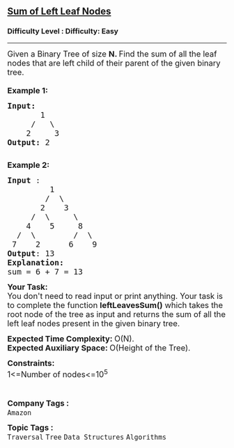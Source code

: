 <h2><a href="https://www.geeksforgeeks.org/problems/sum-of-left-leaf-nodes/1?itm_source=geeksforgeeks&itm_medium=article&itm_campaign=practice_card">Sum of Left Leaf Nodes</a></h2><h3>Difficulty Level : Difficulty: Easy</h3><hr><div class="problems_problem_content__Xm_eO"><p><span style="font-size:18px">Given a Binary Tree of size&nbsp;<strong>N. </strong>Find&nbsp;the sum of all the&nbsp;leaf nodes that are left&nbsp;child of their parent&nbsp;of the given binary tree.<br>
<br>
<strong>Example 1:</strong></span></p>

<pre><span style="font-size:18px"><strong>Input:
&nbsp;      </strong>1
&nbsp;    /   \
&nbsp;   2     3<strong>
Output: </strong>2
</span></pre>

<p><br>
<span style="font-size:18px"><strong>Example 2:</strong></span></p>

<pre><span style="font-size:18px"><strong>Input</strong> : 
         1
        /  \
       2    3
     /  \     \
    4    5     8 
  /  \        /  \
 7    2      6    9
<strong>Output</strong>: 13
<strong>Explanation:
</strong>sum = 6 + 7 = 13</span>
</pre>

<p><span style="font-size:18px"><strong>Your Task:</strong><br>
You don't need to read input or print anything. Your task is to complete the function&nbsp;<strong>leftLeavesSum()</strong>&nbsp;which takes the root node of the tree as input and returns the sum of all the left leaf nodes present in the given binary tree.</span></p>

<p><span style="font-size:18px"><strong>Expected Time Complexity:&nbsp;</strong>O(N).<br>
<strong>Expected Auxiliary Space:&nbsp;</strong>O(Height of the Tree).</span></p>

<p><span style="font-size:18px"><strong>Constraints:</strong><br>
1&lt;=Number of nodes&lt;=10<sup>5</sup></span></p>

<p>&nbsp;</p>
</div><p><span style=font-size:18px><strong>Company Tags : </strong><br><code>Amazon</code>&nbsp;<br><p><span style=font-size:18px><strong>Topic Tags : </strong><br><code>Traversal</code>&nbsp;<code>Tree</code>&nbsp;<code>Data Structures</code>&nbsp;<code>Algorithms</code>&nbsp;
